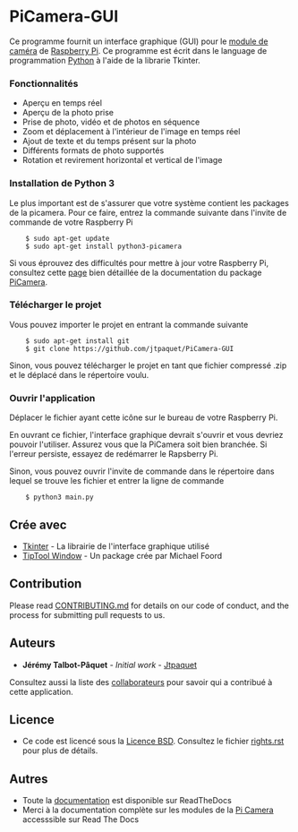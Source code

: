 # PiCamera-GUI

Ce programme fournit un interface graphique (GUI) pour le [module de caméra](https://www.raspberrypi.org/products/camera-module-v2/) de [Raspberry Pi](https://www.raspberrypi.org/).
Ce programme est écrit dans le language de programmation [Python](https://www.python.org/) à l'aide de la librarie Tkinter.


### Fonctionnalités

* Aperçu en temps réel
* Aperçu de la photo prise
* Prise de photo, vidéo et de photos en séquence
* Zoom et déplacement à l'intérieur de l'image en temps réel
* Ajout de texte et du temps présent sur la photo
* Différents formats de photo supportés
* Rotation et revirement horizontal et vertical de l'image

### Installation de Python 3

Le plus important est de s'assurer que votre système contient les packages de la picamera. Pour ce faire, entrez la commande suivante dans l'invite de commande de votre Raspberry Pi


```
	$ sudo apt-get update
	$ sudo apt-get install python3-picamera
```

Si vous éprouvez des difficultés pour mettre à jour votre Raspberry Pi, consultez cette [page](https://picamera.readthedocs.io/en/release-1.10/install3.html) bien détaillée de la documentation du package [PiCamera](https://picamera.readthedocs.io/en/release-1.10/index.html).

### Télécharger le projet

Vous pouvez importer le projet en entrant la commande suivante

```	
	$ sudo apt-get install git
	$ git clone https://github.com/jtpaquet/PiCamera-GUI
```

Sinon, vous pouvez télécharger le projet en tant que fichier compressé .zip et le déplacé dans le répertoire voulu.


### Ouvrir l'application


Déplacer le fichier ayant cette icône sur le bureau de votre Raspberry Pi.

En ouvrant ce fichier, l'interface graphique devrait s'ouvrir et vous devriez pouvoir l'utiliser. Assurez vous que la PiCamera soit bien branchée. Si l'erreur persiste, essayez de redémarrer le Rapsberry Pi.

Sinon, vous pouvez ouvrir l'invite de commande dans le répertoire dans lequel se trouve les fichier et entrer la ligne de commande

```
	$ python3 main.py
```

## Crée avec

* [Tkinter](https://docs.python.org/2/library/tkinter.html) - La librairie de l'interface graphique utilisé
* [TipTool Window](http://www.voidspace.org.uk/python/weblog/arch_d7_2006_07_01.shtml#e387) - Un package crée par Michael Foord


## Contribution

Please read [CONTRIBUTING.md](https://github.com/jtpaquet/PiCamera-GUI/graphs/contributors) for details on our code of conduct, and the process for submitting pull requests to us.

## Auteurs

* **Jérémy Talbot-Pâquet** - *Initial work* - [Jtpaquet](https://github.com/jtpaquet)

Consultez aussi la liste des [collaborateurs](https://github.com/jtpaquet/PiCamera-GUI/graphs/contributors) pour savoir qui a contribué à cette application.

## Licence

* Ce code est licencé sous la [Licence BSD](https://opensource.org/licenses/BSD-3-Clause). Consultez le fichier [rights.rst](rights.rst) pour plus de détails.

## Autres

* Toute la [documentation](https://picameragui.readthedocs.io/) est disponible sur ReadTheDocs
* Merci à la documentation complète sur les modules de la [Pi Camera](https://picamera.readthedocs.io/) accesssible sur Read The Docs
